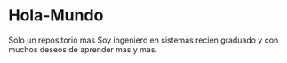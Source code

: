 # Hola-Mundo
Solo un repositorio mas
Soy ingeniero en sistemas recien graduado y con muchos deseos de aprender mas y mas.
